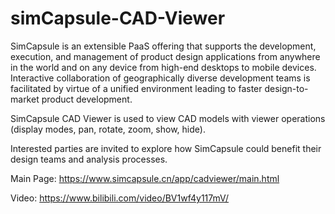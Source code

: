 # simCapsule-CAD-Viewer

SimCapsule is an extensible PaaS offering that supports the development, execution, and management of product design applications from anywhere in the world and on any device from high-end desktops to mobile devices. Interactive collaboration of geographically diverse development teams is facilitated by virtue of a unified environment leading to faster design-to-market product development.

SimCapsule CAD Viewer is used to view CAD models with viewer operations (display modes, pan, rotate, zoom, show, hide).

Interested parties are invited to explore how SimCapsule could benefit their design teams and analysis processes.

Main Page: https://www.simcapsule.cn/app/cadviewer/main.html

Video: https://www.bilibili.com/video/BV1wf4y117mV/

